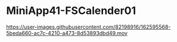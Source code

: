 # MiniApp41-FSCalender01

https://user-images.githubusercontent.com/82198916/162595568-5beda660-ac7c-4210-a473-8d53893dbd49.mov

